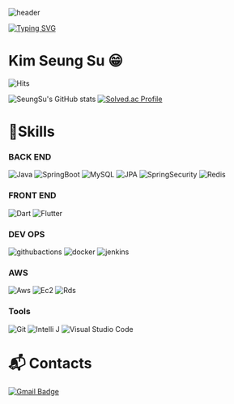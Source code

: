 ![header](https://capsule-render.vercel.app/api?type=waving&color=6994CDEE&text=&animation=twinkling&height=80)

[![Typing SVG](https://readme-typing-svg.demolab.com?font=Alkatra&weight=500&size=45&duration=4000&pause=3&color=6994CDEE&center=false&vCenter=false&multiline=true&repeat=true&width=1000&height=100&lines=Welcome+to+SeungSu's+GitHub!👋)](https://git.io/typing-svg)
 
<div align="left">
 
# Kim Seung Su 😁

![Hits](https://hits.seeyoufarm.com/api/count/incr/badge.svg?url=https%3A%2F%2Fgithub.com%2FKim-SeungSu&count_bg=%23FFDAC7&title_bg=%23FFADAD&icon=&icon_color=%23E7E7E7&title=hits&edge_flat=false)

![SeungSu's GitHub stats](https://github-readme-stats.vercel.app/api?username=KoKimSS&show_icons=true&theme=radical)
[![Solved.ac Profile](http://mazassumnida.wtf/api/v2/generate_badge?boj=seungsu8848)](https://solved.ac/seungsu8848/)
# 💪Skills
### BACK END
![Java](https://img.shields.io/badge/Java-007396.svg?&style=for-the-badge&logo=Java&logoColor=white)
![SpringBoot](https://img.shields.io/badge/SpringBoot-6DB33F.svg?&style=for-the-badge&logo=SpringBoot&logoColor=white)
![MySQL](https://img.shields.io/badge/mysql-4479A1.svg?&style=for-the-badge&logo=mysql&logoColor=white)
![JPA](https://img.shields.io/badge/-JPA-#FDDD35.svg?&style=for-the-badge&logo=JPA&logoColor=white)
![SpringSecurity](https://img.shields.io/badge/springsecurity-6DB33F.svg?&style=for-the-badge&logo=springsecurity&logoColor=white)
![Redis](https://img.shields.io/badge/redis-DC382D.svg?&style=for-the-badge&logo=redis&logoColor=white)


### FRONT END
![Dart](https://img.shields.io/badge/dart-0175C2.svg?&style=for-the-badge&logo=dart&logoColor=white)
![Flutter](https://img.shields.io/badge/flutter-02569B.svg?&style=for-the-badge&logo=flutter&logoColor=white)


### DEV OPS
![githubactions](https://img.shields.io/badge/githubactions-2088FF.svg?&style=for-the-badge&logo=githubactions&logoColor=white)
![docker](https://img.shields.io/badge/docker-2496ED.svg?&style=for-the-badge&logo=docker&logoColor=white)
![jenkins](https://img.shields.io/badge/jenkins-D24939.svg?&style=for-the-badge&logo=jenkins&logoColor=white)

### AWS
![Aws](https://img.shields.io/badge/amazonaws-232F3E.svg?&style=for-the-badge&logo=amazonaws&logoColor=white)
![Ec2](https://img.shields.io/badge/amazonec2-FF9900.svg?&style=for-the-badge&logo=amazonec2&logoColor=white)
![Rds](https://img.shields.io/badge/amazonrds-527FFF.svg?&style=for-the-badge&logo=amazonrds&logoColor=white)


### Tools
![Git](https://img.shields.io/badge/Git-F05032.svg?&style=for-the-badge&logo=Git&logoColor=white)
![Intelli J](https://img.shields.io/badge/Intellijidea%20IDE-2C2255.svg?&style=for-the-badge&logo=intellijidea%20IDE&logoColor=white)
![Visual Studio Code](https://img.shields.io/badge/Visual%20Studio%20Code-007ACC.svg?&style=for-the-badge&logo=Visual%20Studio%20Code&logoColor=white)

 
# :mailbox_with_mail: Contacts
[![Gmail Badge](https://img.shields.io/badge/Gmail-d14836?style=flat-square&logo=Gmail&logoColor=white&link=mailto:kimsh1691@gmail.com)](mailto:seungsu8848@ajou.ac.kr)
